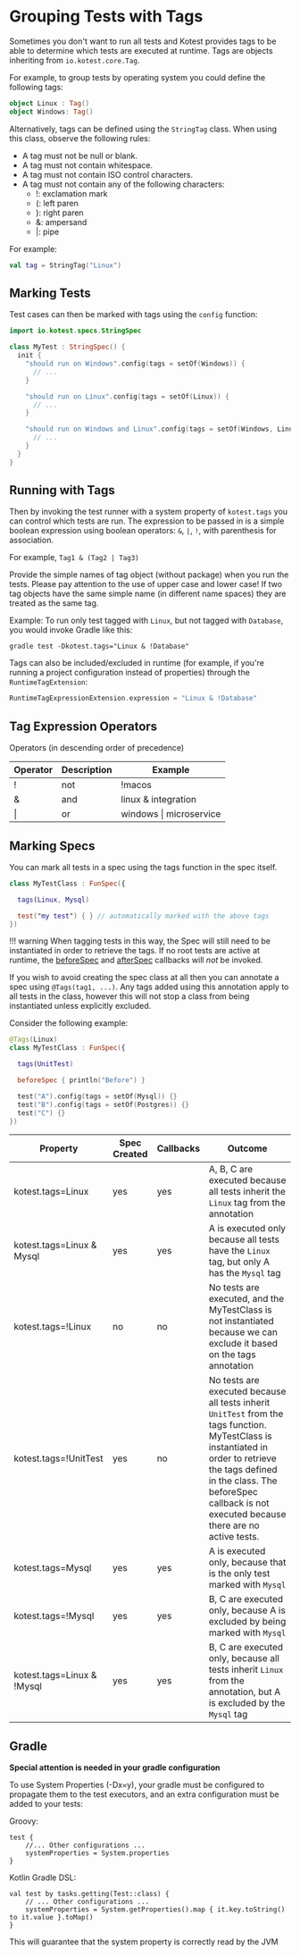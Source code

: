 Grouping Tests with Tags
=======

Sometimes you don't want to run all tests and Kotest provides tags to be able to determine which
tests are executed at runtime. Tags are objects inheriting from `io.kotest.core.Tag`.

For example, to group tests by operating system you could define the following tags:

```kotlin
object Linux : Tag()
object Windows: Tag()
```

Alternatively, tags can be defined using the `StringTag` class. When using this class, observe the following rules:

- A tag must not be null or blank.
- A tag must not contain whitespace.
- A tag must not contain ISO control characters.
- A tag must not contain any of the following characters:
    - !: exclamation mark
    - (: left paren
    - ): right paren
    - &: ampersand
    - |: pipe

For example:

```kotlin
val tag = StringTag("Linux")
```

## Marking Tests

Test cases can then be marked with tags using the `config` function:

```kotlin
import io.kotest.specs.StringSpec

class MyTest : StringSpec() {
  init {
    "should run on Windows".config(tags = setOf(Windows)) {
      // ...
    }

    "should run on Linux".config(tags = setOf(Linux)) {
      // ...
    }

    "should run on Windows and Linux".config(tags = setOf(Windows, Linux)) {
      // ...
    }
  }
}
```


## Running with Tags

Then by invoking the test runner with a system property of `kotest.tags` you can control which tests are run. The expression to be
passed in is a simple boolean expression using boolean operators: `&`, `|`, `!`, with parenthesis for association.

For example, `Tag1 & (Tag2 | Tag3)`

Provide the simple names of tag object (without package) when you run the tests.
Please pay attention to the use of upper case and lower case! If two tag objects have the same simple name (in different name spaces) they are treated as the same tag.


Example: To run only test tagged with `Linux`, but not tagged with `Database`, you would invoke
Gradle like this:

```
gradle test -Dkotest.tags="Linux & !Database"
```

Tags can also be included/excluded in runtime (for example, if you're running a project configuration instead of properties) through the `RuntimeTagExtension`:

```kotlin
RuntimeTagExpressionExtension.expression = "Linux & !Database"
```

## Tag Expression Operators

Operators (in descending order of precedence)

| Operator | Description | Example |
|----------|-------------|---------------|
|!|not|!macos|
|&|and|linux & integration|
|&#124;|or|windows &#124; microservice|





## Marking Specs

You can mark all tests in a spec using the tags function in the spec itself.

```kotlin
class MyTestClass : FunSpec({

  tags(Linux, Mysql)

  test("my test") { } // automatically marked with the above tags
})
```

!!! warning
    When tagging tests in this way, the Spec will still need to be instantiated in order to retrieve the tags. If no root tests are active at runtime, the [beforeSpec](listeners.md) and [afterSpec](listeners.md) callbacks will _not_ be invoked.

If you wish to avoid creating the spec class at all then you can annotate a spec using `@Tags(tag1, ...)`.
Any tags added using this annotation apply to all tests in the class, however this will not stop a class from
being instantiated unless explicitly excluded.

Consider the following example:

```kotlin
@Tags(Linux)
class MyTestClass : FunSpec({

  tags(UnitTest)

  beforeSpec { println("Before") }

  test("A").config(tags = setOf(Mysql)) {}
  test("B").config(tags = setOf(Postgres)) {}
  test("C") {}
})
```

| Property | Spec Created | Callbacks | Outcome |
|----------|--------------|---------|----------|
| kotest.tags=Linux                  | yes | yes | A, B, C are executed because all tests inherit the `Linux` tag from the annotation |
| kotest.tags=Linux & Mysql          | yes | yes | A is executed only because all tests have the `Linux` tag, but only A has the `Mysql` tag |
| kotest.tags=!Linux                 | no  | no  | No tests are executed, and the MyTestClass is not instantiated because we can exclude it based on the tags annotation |
| kotest.tags=!UnitTest              | yes | no  | No tests are executed because all tests inherit `UnitTest` from the tags function. MyTestClass is instantiated in order to retrieve the tags defined in the class. The beforeSpec callback is not executed because there are no active tests. |
| kotest.tags=Mysql                  | yes | yes | A is executed only, because that is the only test marked with `Mysql` |
| kotest.tags=!Mysql                 | yes | yes | B, C are executed only, because A is excluded by being marked with `Mysql` |
| kotest.tags=Linux & !Mysql         | yes | yes | B, C are executed only, because all tests inherit `Linux` from the annotation, but A is excluded by the `Mysql` tag |





## Gradle

**Special attention is needed in your gradle configuration**

To use System Properties (-Dx=y), your gradle must be configured to propagate them to the test executors, and an extra configuration must be added to your tests:

Groovy:
```
test {
    //... Other configurations ...
    systemProperties = System.properties
}
```

Kotlin Gradle DSL:
```
val test by tasks.getting(Test::class) {
    // ... Other configurations ...
    systemProperties = System.getProperties().map { it.key.toString() to it.value }.toMap()
}
```

This will guarantee that the system property is correctly read by the JVM



